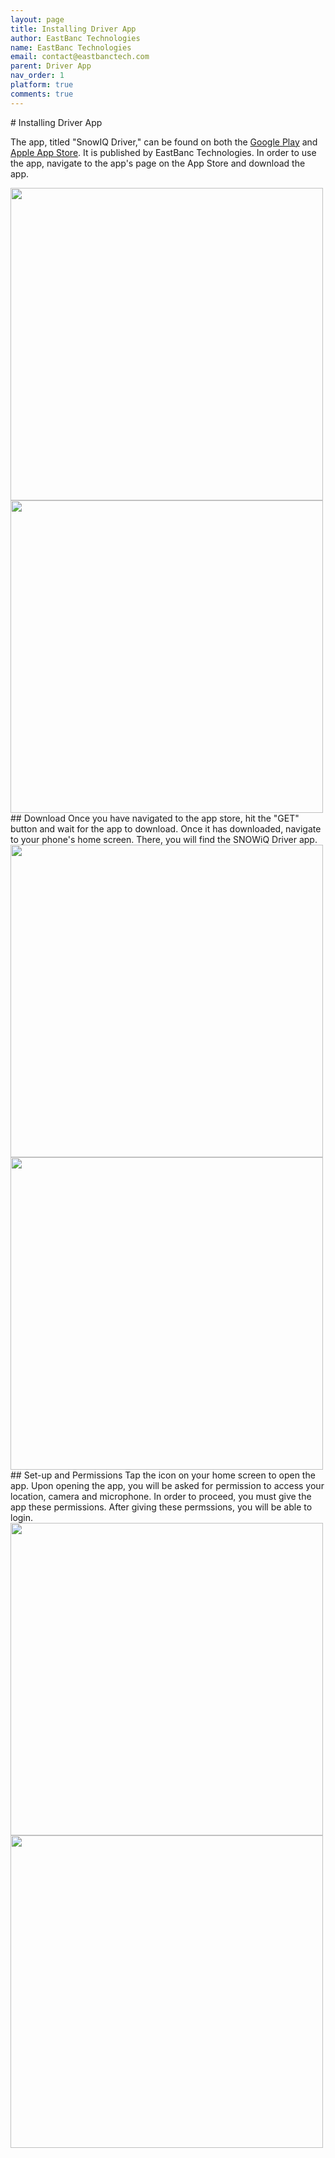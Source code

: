 ```yaml
---
layout: page
title: Installing Driver App
author: EastBanc Technologies
name: EastBanc Technologies
email: contact@eastbanctech.com
parent: Driver App
nav_order: 1
platform: true
comments: true
---
```


<section id="Installing-Driver-App" markdown="1">
# Installing Driver App

The app, titled "SnowIQ Driver," can be found on both the <a href="https://play.google.com/store/apps/details?id=com.eastbanctech.transitiq.snowtrax&hl=en_US&gl=US">Google Play</a> and <a href="https://apps.apple.com/us/app/snowiq-driver/id1336056235">Apple App Store</a>. It is published by EastBanc Technologies. In order to use the app, navigate to the app's page on the App Store and download the app.

<img src="image/driver/app-store-ios.png" class="ios" width="500"/>
<img src="image/driver/app-store-android.png" class="android" width="500"/>

<section id="Download" markdown="1">
## Download
Once you have navigated to the app store, hit the "GET" button and wait for the app to download. Once it has downloaded, navigate to your phone's home screen. There, you will find the SNOWiQ Driver app. 

<img src="image/driver/app-home-screen-ios.png" class="ios" width="500"/>
<img src="image/driver/app-home-screen-android.png" class="android" width="500"/>
</section>

<section id="Set-up-and-Permissions" markdown="1">
## Set-up and Permissions
Tap the icon on your home screen to open the app. Upon opening the app, you will be asked for permission to access your location, camera and microphone. In order to proceed, you must give the app these permissions. After giving these permssions, you will be able to login.

<img src="image/driver/app-permissions-ios.png" class="ios" width="500"/>
<img src="image/driver/app-permissions-android.png" class="android" width="500"/>
</section>
</section>
